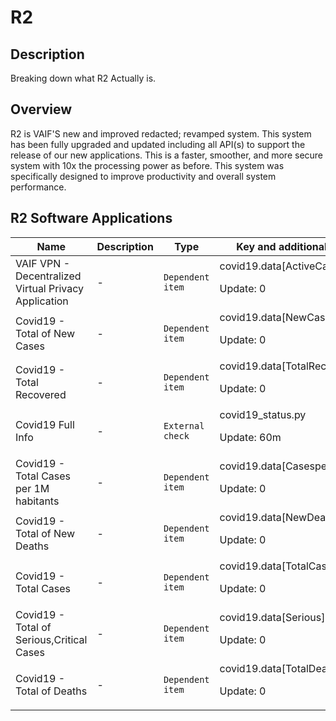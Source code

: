 # R2


## Description

Breaking down what R2 Actually is.

## Overview

R2 is VAIF'S new and improved redacted; revamped system. This system has been fully upgraded and updated including all API(s) to support the release of our new applications. This is a faster, smoother, and more secure system with 10x the processing power as before. This system was specifically designed to improve productivity and overall system performance. 



## R2 Software Applications

|Name|Description|Type|Key and additional info|
|----|-----------|----|----|
|VAIF VPN - Decentralized Virtual Privacy Application|<p>-</p>|`Dependent item`|covid19.data[ActiveCases]<p>Update: 0</p>|
|Covid19 - Total of New Cases|<p>-</p>|`Dependent item`|covid19.data[NewCases]<p>Update: 0</p>|
|Covid19 - Total Recovered|<p>-</p>|`Dependent item`|covid19.data[TotalRecovered]<p>Update: 0</p>|
|Covid19 Full Info|<p>-</p>|`External check`|covid19_status.py<p>Update: 60m</p>|
|Covid19 - Total  Cases per 1M habitants|<p>-</p>|`Dependent item`|covid19.data[CasesperMillion]<p>Update: 0</p>|
|Covid19 - Total of New Deaths|<p>-</p>|`Dependent item`|covid19.data[NewDeaths]<p>Update: 0</p>|
|Covid19 - Total Cases|<p>-</p>|`Dependent item`|covid19.data[TotalCases]<p>Update: 0</p>|
|Covid19 - Total of Serious,Critical Cases|<p>-</p>|`Dependent item`|covid19.data[Serious]<p>Update: 0</p>|
|Covid19 - Total of Deaths|<p>-</p>|`Dependent item`|covid19.data[TotalDeaths]<p>Update: 0</p>|


